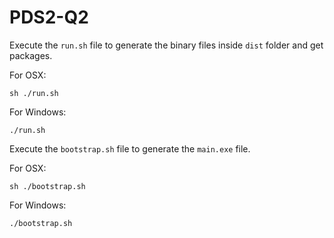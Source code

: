 # PDS2-Q2

Execute the `run.sh` file to generate the binary files inside `dist` folder and get packages.

For OSX:
```shell
sh ./run.sh
```

For Windows:
```shell
./run.sh
```

Execute the `bootstrap.sh` file to generate the `main.exe` file.

For OSX:
```shell
sh ./bootstrap.sh
```
For Windows:
```shell
./bootstrap.sh
```
